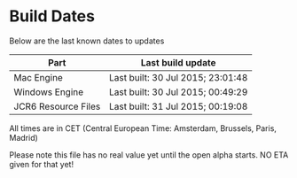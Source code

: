 # Build Dates

Below are the last known dates to updates

Part | Last build update
-----|-----
Mac Engine | Last built: 30 Jul 2015; 23:01:48
Windows Engine | Last built: 30 Jul 2015; 00:49:29
JCR6 Resource Files | Last built: 31 Jul 2015; 00:19:08
All times are in CET (Central European Time: Amsterdam, Brussels, Paris, Madrid)


Please note this file has no real value yet until the open alpha starts. NO ETA given for that yet!
